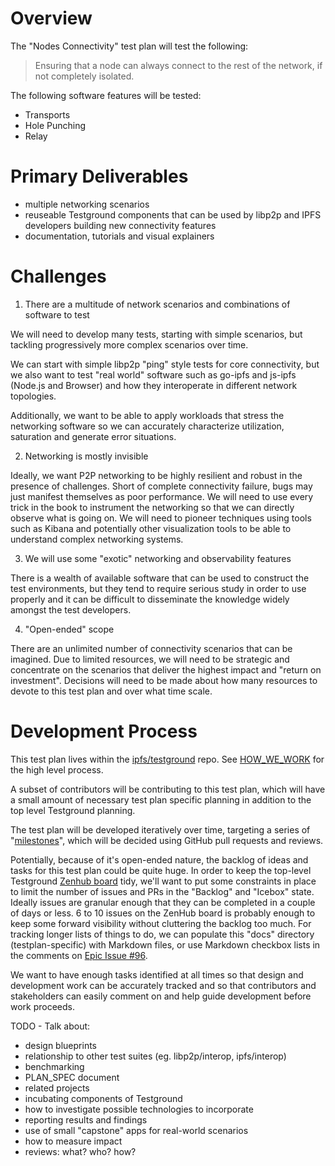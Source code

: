 # Overview

The "Nodes Connectivity" test plan will test the following:

> Ensuring that a node can always connect to the rest of the network, if not completely isolated.

The following software features will be tested:

* Transports
* Hole Punching
* Relay

# Primary Deliverables

* multiple networking scenarios
* reuseable Testground components that can be used by libp2p and IPFS developers building new connectivity features
* documentation, tutorials and visual explainers

# Challenges

1. There are a multitude of network scenarios and combinations of software to test

  We will need to develop many tests, starting with simple scenarios, but tackling
  progressively more complex scenarios over time.

  We can start with simple libp2p "ping" style tests for core connectivity, but
  we also want to test "real world" software such as go-ipfs and js-ipfs
  (Node.js and Browser) and how they interoperate in different network
  topologies.

  Additionally, we want to be able to apply workloads that stress the networking
  software so we can accurately characterize utilization, saturation and generate 
  error situations.

2. Networking is mostly invisible

  Ideally, we want P2P networking to be highly resilient and robust in the presence
  of challenges. Short of complete connectivity failure, bugs may just manifest
  themselves as poor performance. We will need to use every trick in the book
  to instrument the networking so that we can directly observe what is going on.
  We will need to pioneer techniques using tools such as Kibana and potentially
  other visualization tools to be able to understand complex networking systems.

3. We will use some "exotic" networking and observability features

  There is a wealth of available software that can be used to construct the test
  environments, but they tend to require serious study in order to use properly
  and it can be difficult to disseminate the knowledge widely amongst the
  test developers.

4. "Open-ended" scope

  There are an unlimited number of connectivity scenarios that can be imagined.
  Due to limited resources, we will need to be strategic and concentrate on
  the scenarios that deliver the highest impact and "return on investment".
  Decisions will need to be made about how many resources to devote to this
  test plan and over what time scale.

# Development Process

This test plan lives within the [ipfs/testground](https://github.com/ipfs/testground) repo. See [HOW_WE_WORK](https://github.com/ipfs/testground/blob/master/docs/HOW_WE_WORK.md) for the high level process.

A subset of contributors will be contributing to this test plan, which will have
a small amount of necessary test plan specific planning in addition to the top
level Testground planning.

The test plan will be developed iteratively over time, targeting a series of
"[milestones](milestones.md)", which will be decided using GitHub pull requests
and reviews.

Potentially, because of it's open-ended nature, the backlog of ideas and tasks
for this test plan could be quite huge. In order to keep the top-level Testground
[Zenhub board](https://app.zenhub.com/workspaces/test-ground-5db6a5bf7ca61c00014e2961/board?repos=197244214) tidy, we'll want to put some constraints in place to limit the
number of issues and PRs in the "Backlog" and "Icebox" state. Ideally issues are
granular enough that they can be completed in a couple of days or less. 6 to 10
issues on the ZenHub board is probably enough to keep some forward visibility
without cluttering the backlog too much. For tracking longer lists of things
to do, we can populate this "docs" directory (testplan-specific) with Markdown
files, or use Markdown checkbox lists in the comments on [Epic Issue #96](https://github.com/ipfs/testground/issues/96).

We want to have enough tasks identified at all times so that design and development work can be accurately tracked and so that contributors and stakeholders can easily comment on
and help guide development before work proceeds.

TODO - Talk about:

* design blueprints
* relationship to other test suites (eg. libp2p/interop, ipfs/interop)
* benchmarking
* PLAN_SPEC document
* related projects
* incubating components of Testground
* how to investigate possible technologies to incorporate
* reporting results and findings
* use of small "capstone" apps for real-world scenarios
* how to measure impact
* reviews: what? who? how?